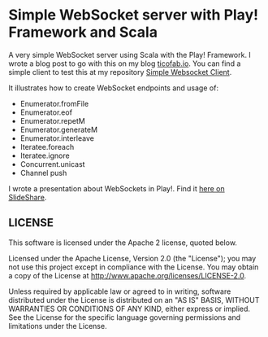 # Simple WebSocket server with Play! Framework and Scala


A very simple WebSocket server using Scala with the Play! Framework. I wrote a blog post to go with this on my blog [ticofab.io](http://ticofab.io/simple-play-websocket-server/). You can find a simple client to test this at my repository [Simple Websocket Client](https://github.com/ticofab/simple-websocket-client).

It illustrates how to create WebSocket endpoints and usage of:

* Enumerator.fromFile
* Enumerator.eof
* Enumerator.repetM
* Enumerator.generateM
* Enumerator.interleave
* Iteratee.foreach
* Iteratee.ignore
* Concurrent.unicast
* Channel push

I wrote a presentation about WebSockets in Play!. Find it [here on SlideShare](http://www.slideshare.net/FabioTiriticco/websocket-wiith-scala-and-play-framework).

## LICENSE

This software is licensed under the Apache 2 license, quoted below.

Licensed under the Apache License, Version 2.0 (the "License"); you may not use this project except in compliance with
the License. You may obtain a copy of the License at http://www.apache.org/licenses/LICENSE-2.0.

Unless required by applicable law or agreed to in writing, software distributed under the License is distributed on an
"AS IS" BASIS, WITHOUT WARRANTIES OR CONDITIONS OF ANY KIND, either express or implied. See the License for the specific
language governing permissions and limitations under the License.

